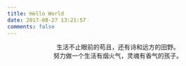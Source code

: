 ```yaml
---
title: Hello World
date: 2017-08-27 13:21:57
comments: false
---
```

<center>生活不止眼前的苟且，还有诗和远方的田野。</center>

<center>努力做一个生活有烟火气，灵魂有香气的孩子。</center>